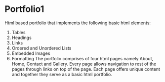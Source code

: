 # Portfolio1
Html based portfolio that implements the following basic html elements:  
1. Tables
2. Headings
3. Links 
4. Ordered and Unordered Lists 
5. Embedded Images
6. Formatting
The portfolio comprises of four html pages namely About, Home, Contact and Gallery. Every page allows navigation to rest of the pages through links on top of the page. Each page offers unique content and together they serve as a basic html portfolio. 
